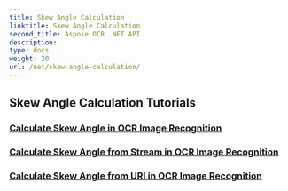 ```yaml
---
title: Skew Angle Calculation
linktitle: Skew Angle Calculation
second_title: Aspose.OCR .NET API
description: 
type: docs
weight: 20
url: /net/skew-angle-calculation/
---
```


## Skew Angle Calculation Tutorials
### [Calculate Skew Angle in OCR Image Recognition](./calculate-skew-angle/)
### [Calculate Skew Angle from Stream in OCR Image Recognition](./calculate-skew-angle-from-stream/)
### [Calculate Skew Angle from URI in OCR Image Recognition](./calculate-skew-angle-from-uri/)